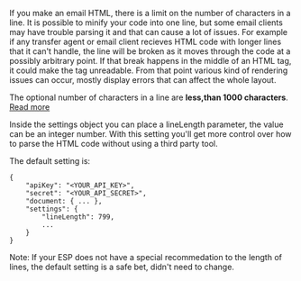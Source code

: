 If you make an email HTML, there is a limit on the number of characters in a line. It is possible to minify your code into one line, but some email clients may have trouble parsing it and that can cause a lot of issues. For example if any transfer agent or email client recieves HTML code with longer lines that it can't handle, the line will be broken as it moves through the code at a possibly arbitrary point. If that break happens in the middle of an HTML tag, it could make the tag unreadable. From that point various kind of rendering issues can occur, mostly display errors that can affect the whole layout. 

The optional number of characters in a line are **less,than 1000 characters**.
[Read more](https://tools.ietf.org/html/rfc2822#section-2.1.1)

Inside the settings object you can place a lineLength parameter, the value can be an integer number. With this setting you'll get more control over how to parse the HTML code without using a third party tool.

The default setting is:

```
{
	"apiKey": "<YOUR_API_KEY>",
	"secret": "<YOUR_API_SECRET>",
	"document: { ... },
	"settings": {
		"lineLength": 799,
        ...
	}
}
```
Note: If your ESP does not have a special recommedation to the length of lines, the default setting is a safe bet, didn't need to change.